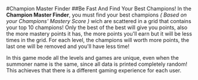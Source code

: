 #Champion Master Finder
##Be Fast And Find Your Best Champions!
In the **Champion Master Finder**, you must find your best champions *( Based on your Champions' Mastery Score )* wich are scattered in a grid that contains your top 10 champions! Only the best of the best will give you points, also the more mastery points it has, the more points you'll earn but it will be less times in the grid. For each level, the champions will worth more points, the last one will be removed and you'll have less time! 

In this game mode all the levels and games are unique, even when the summoner name is the same, since all data is printed completely random! This achieves that there is a different gaming experience for each user. 
